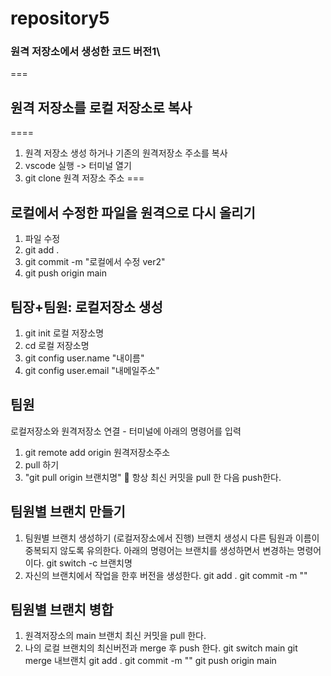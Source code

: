 # repository5
### 원격 저장소에서 생성한 코드 버전1\
===
## 원격 저장소를 로컬 저장소로 복사
====
1. 원격 저장소 생성 하거나 기존의 원격저장소 주소를 복사
2. vscode 실행 -> 터미널 열기
3. git clone 원격 저장소 주소
===
## 로컬에서 수정한 파일을 원격으로 다시 올리기
1. 파일 수정
2. git add .
3. git commit -m "로컬에서 수정 ver2"
4. git push origin main
## 팀장+팀원: 로컬저장소 생성
1. git init 로컬 저장소명
2. cd 로컬 저장소명
3. git config user.name "내이름"
4. git config user.email "내메일주소"
## 팀원
로컬저장소와 원격저장소 연결 - 터미널에 아래의 명령어를 입력
1. git remote add origin 원격저장소주소
2. pull 하기
3. "git pull origin 브랜치명"
🔑 항상 최신 커밋을 pull 한 다음 push한다.
## 팀원별 브랜치 만들기
1. 팀원별 브랜치 생성하기 (로컬저장소에서 진행)
  브랜치 생성시 다른 팀원과 이름이 중복되지 않도록 유의한다.
  아래의 명령어는 브랜치를 생성하면서 변경하는 명령어이다.
  git switch -c 브랜치명
2. 자신의 브랜치에서 작업을 한후 버전을 생성한다.
  git add .
  git commit -m ""
  ## 팀원별 브랜치 병합
1. 원격저장소의 main 브랜치 최신 커밋을 pull 한다.
2. 나의 로컬 브랜치의 최신버전과 merge 후 push 한다.
   git switch main
   git merge 내브랜치
   git add .
   git commit -m ""
   git push origin main  

